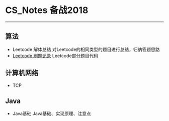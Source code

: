 # CS_Notes 备战2018
---
## 算法
- Leetcode 解体总结
  对Leetcode的相同类型的题目进行总结，归纳答题思路
- [Leetcode 刷题记录](https://github.com/lightinbottle/leetcode)
  Leetcode部分题目代码

## 计算机网络
- TCP
## Java
- Java基础
  Java基础、实现原理、注意点



